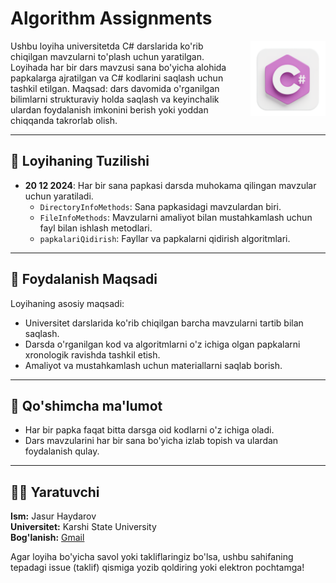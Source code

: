 # Algorithm Assignments

<img src=".github/c-sharp.png" alt="Project Logo" align="right" width="120" style="margin-left: 20px;">

Ushbu loyiha universitetda C# darslarida ko'rib chiqilgan mavzularni to'plash uchun yaratilgan. Loyihada har bir dars mavzusi sana bo'yicha alohida papkalarga ajratilgan va C# kodlarini saqlash uchun tashkil etilgan. Maqsad: dars davomida o'rganilgan bilimlarni strukturaviy holda saqlash va keyinchalik ulardan foydalanish imkonini berish yoki yoddan chiqqanda takrorlab olish.

---

## 📂 Loyihaning Tuzilishi

- **20 12 2024**: Har bir sana papkasi darsda muhokama qilingan mavzular uchun yaratiladi.
  - `DirectoryInfoMethods`: Sana papkasidagi mavzulardan biri.
  - `FileInfoMethods`: Mavzularni amaliyot bilan mustahkamlash uchun fayl bilan ishlash metodlari.
  - `papkalariQidirish`: Fayllar va papkalarni qidirish algoritmlari.

---

## 🎯 Foydalanish Maqsadi

Loyihaning asosiy maqsadi:
- Universitet darslarida ko'rib chiqilgan barcha mavzularni tartib bilan saqlash.
- Darsda o'rganilgan kod va algoritmlarni o'z ichiga olgan papkalarni xronologik ravishda tashkil etish.
- Amaliyot va mustahkamlash uchun materiallarni saqlab borish.

---

## 📝 Qo'shimcha ma'lumot

- Har bir papka faqat bitta darsga oid kodlarni o'z ichiga oladi.
- Dars mavzularini har bir sana bo'yicha izlab topish va ulardan foydalanish qulay.

---

## 👨‍💻 Yaratuvchi

**Ism:** Jasur Haydarov  
**Universitet:** Karshi State University  
**Bog'lanish:** [Gmail](mailto:jasurhaydarovcode@gmail.com)  

Agar loyiha bo'yicha savol yoki takliflaringiz bo'lsa, ushbu sahifaning tepadagi issue (taklif) qismiga yozib qoldiring yoki elektron pochtamga!

